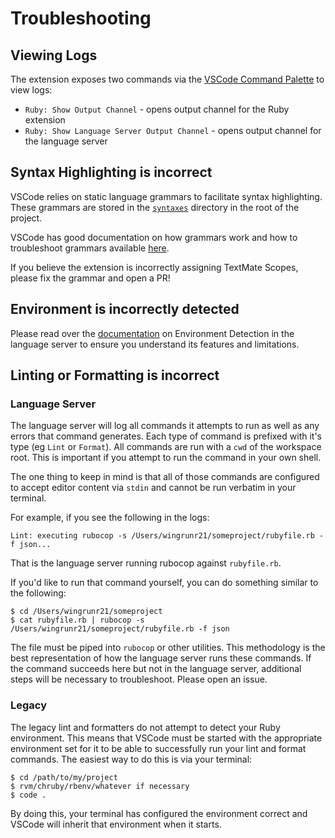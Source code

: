 # Troubleshooting

## Viewing Logs

The extension exposes two commands via the [VSCode Command Palette](https://code.visualstudio.com/docs/getstarted/userinterface#_command-palette) to view logs:

- `Ruby: Show Output Channel` - opens output channel for the Ruby extension
- `Ruby: Show Language Server Output Channel` - opens output channel for the language server

## Syntax Highlighting is incorrect

VSCode relies on static language grammars to facilitate syntax highlighting. These grammars are stored in the [`syntaxes`]() directory in the root of the project.

VSCode has good documentation on how grammars work and how to troubleshoot grammars available [here](https://code.visualstudio.com/api/language-extensions/syntax-highlight-guide#scope-inspector).

If you believe the extension is incorrectly assigning TextMate Scopes, please fix the grammar and open a PR!

## Environment is incorrectly detected

Please read over the [documentation](https://github.com/rubyide/vscode-ruby/blob/master/docs/language-server.md) on Environment Detection in the language server to ensure you understand its features and limitations.

## Linting or Formatting is incorrect

### Language Server

The language server will log all commands it attempts to run as well as any errors that command generates. Each type of command is prefixed with it's type (eg `Lint` or `Format`). All commands are run with a `cwd` of the workspace root. This is important if you attempt to run the command in your own shell.

The one thing to keep in mind is that all of those commands are configured to accept editor content via `stdin` and cannot be run verbatim in your terminal.

For example, if you see the following in the logs:

```
Lint: executing rubocop -s /Users/wingrunr21/someproject/rubyfile.rb -f json...
```

That is the language server running rubocop against `rubyfile.rb`.

If you'd like to run that command yourself, you can do something similar to the following:

```shell
$ cd /Users/wingrunr21/someproject
$ cat rubyfile.rb | rubocop -s /Users/wingrunr21/someproject/rubyfile.rb -f json
```

The file must be piped into `rubocop` or other utilities. This methodology is the best representation of how the language server runs these commands. If the command succeeds here but not in the language server, additional steps will be necessary to troubleshoot. Please open an issue.

### Legacy

The legacy lint and formatters do not attempt to detect your Ruby environment. This means that VSCode must be started with the appropriate environment set for it to be able to successfully run your lint and format commands. The easiest way to do this is via your terminal:

```shell
$ cd /path/to/my/project
$ rvm/chruby/rbenv/whatever if necessary
$ code .
```

By doing this, your terminal has configured the environment correct and VSCode will inherit that environment when it starts.
